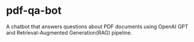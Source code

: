 # pdf-qa-bot
A chatbot that answers questions about PDF documents using OpenAI GPT and Retrieval-Augmented Generation(RAG) pipeline. 
